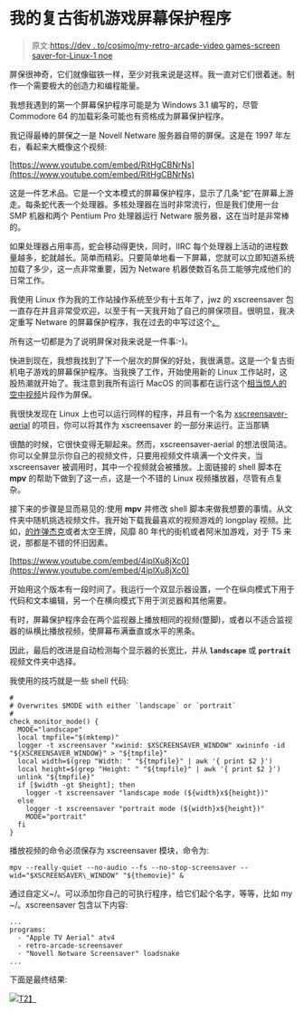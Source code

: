 # 我的复古街机游戏屏幕保护程序

> 原文:[https://dev . to/cosimo/my-retro-arcade-video games-screen saver-for-Linux-1 noe](https://dev.to/cosimo/my-retro-arcade-videogames-screensaver-for-linux-1noe)

屏保很神奇，它们就像磁铁一样，至少对我来说是这样。我一直对它们很着迷。制作一个需要极大的创造力和编程能量。

我想我遇到的第一个屏幕保护程序可能是为 Windows 3.1 编写的，尽管 Commodore 64 的加载彩条可能也有资格成为屏幕保护程序。

我记得最棒的屏保之一是 Novell Netware 服务器自带的屏保。这是在 1997 年左右，看起来大概像这个视频:

[https://www.youtube.com/embed/RitHgCBNrNs](https://www.youtube.com/embed/RitHgCBNrNs)

这是一件艺术品。它是一个文本模式的屏幕保护程序，显示了几条“蛇”在屏幕上游走。每条蛇代表一个处理器。多核处理器在当时非常流行，但是我们使用一台 SMP 机器和两个 Pentium Pro 处理器运行 Netware 服务器，这在当时是非常棒的。

如果处理器占用率高，蛇会移动得更快，同时，IIRC 每个处理器上活动的进程数量越多，蛇就越长。简单而精彩。只要简单地看一下屏幕，您就可以立即知道系统加载了多少，这一点非常重要，因为 Netware 机器使数百名员工能够完成他们的日常工作。

我使用 Linux 作为我的工作站操作系统至少有十五年了，jwz 的 xscreensaver 包一直存在并且非常受欢迎，以至于有一天我开始了自己的屏保项目。很明显，我决定重写 Netware 的屏幕保护程序，我在过去的中写过这个[。](http://www.streppone.it/cosimo/blog/2011/03/loadsnake-aka-the-novell-netware-snake-screensaver-clone/)

所有这一切都是为了说明屏保对我来说是一件事:-)。

快进到现在，我想我找到了下一个层次的屏保的好处，我很满意。这是一个复古街机电子游戏的屏幕保护程序。当我换了工作，开始使用新的 Linux 工作站时，这股热潮就开始了。我注意到我所有运行 MacOS 的同事都在运行这个[相当惊人的空中视频](https://github.com/JohnCoates/Aerial)片段作为屏保。

我很快发现在 Linux 上也可以运行同样的程序，并且有一个名为 [xscreensaver-aerial](https://github.com/graysky2/xscreensaver-aerial/blob/master/atv4.sh) 的项目，你可以将其作为 xscreensaver 的一部分来运行。正当那辆

很酷的时候，它很快变得无聊起来。然而，xscreensaver-aerial 的想法很简洁。你可以全屏显示你自己的视频文件，只要用视频文件填满一个文件夹，当 xscreensaver 被调用时，其中一个视频就会被播放。上面链接的 shell 脚本在 **mpv** 的帮助下做到了这一点，这是一个不错的 Linux 视频播放器，尽管有点复杂。

接下来的步骤是显而易见的:使用 **mpv** 并修改 shell 脚本来做我想要的事情。从文件夹中随机挑选视频文件。我开始下载我最喜欢的视频游戏的 longplay 视频。比如，[的炸弹杰克](https://www.youtube.com/watch?v=XvHk6LTh-Ks)或者太空王牌，风靡 80 年代的街机或者阿米加游戏，对于
T5 来说，那都是不错的怀旧因素。

[https://www.youtube.com/embed/4iplXu8jXc0](https://www.youtube.com/embed/4iplXu8jXc0)

开始用这个版本有一段时间了。我运行一个双显示器设置，一个在纵向模式下用于代码和文本编辑，另一个在横向模式下用于浏览器和其他需要。

有时，屏幕保护程序会在两个监视器上播放相同的视频(蹩脚)，或者以不适合监视器的纵横比播放视频，使屏幕布满垂直或水平的黑条。

因此，最后的改进是自动检测每个显示器的长宽比，并从 **`landscape`** 或 **`portrait`** 视频文件夹中选择。

我使用的技巧就是一些 shell 代码:

```
#
# Overwrites $MODE with either `landscape` or `portrait`
#
check_monitor_mode() {
  MODE="landscape"
  local tmpfile="$(mktemp)"
  logger -t xscreensaver "xwinid: $XSCREENSAVER_WINDOW" xwininfo -id "${XSCREENSAVER_WINDOW}" > "${tmpfile}"
  local width=$(grep "Width: " "${tmpfile}" | awk '{ print $2 }')
  local height=$(grep "Height: " "${tmpfile}" | awk '{ print $2 }')
  unlink "${tmpfile}"
  if [$width -gt $height]; then
    logger -t xscreensaver "landscape mode (${width}x${height})"
  else
    logger -t xscreensaver "portrait mode (${width}x${height})"
    MODE="portrait"
  fi
} 
```

播放视频的命令必须保存为 xscreensaver 模块，命令为:

```
mpv --really-quiet --no-audio --fs --no-stop-screensaver --wid="$XSCREENSAVER\_WINDOW" "${themovie}" & 
```

通过自定义~/。可以添加你自己的可执行程序，给它们起个名字，等等，比如 my ~/。xscreensaver 包含以下内容:

```
...
programs:
  - "Apple TV Aerial" atv4
  - retro-arcade-screensaver
  - "Novell Netware Screensaver" loadsnake
... 
```

下面是最终结果:

[![](../Images/f8cec5bc04dbbe2dd700aaf185da8727.png)T2】](http://www.streppone.it/cosimo/blog/wp-content/uploads/2018/07/20180627_202625.jpg)